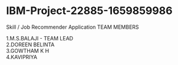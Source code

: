 # IBM-Project-22885-1659859986
Skill / Job Recommender Application
TEAM MEMBERS

1.M.S.BALAJI - TEAM LEAD                                
2.DOREEN BELINTA             
3.GOWTHAM K H                  
4.KAVIPRIYA                     
